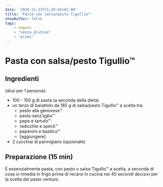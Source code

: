 ```yaml
---
date: '2024-11-23T21:29:45+01:00'
title: 'Pasta con salsa/pesto Tigullio™'
showAuthor: false
tags:
    - vegano
    - "senza glutine"
    - "primi"
---
```


# Pasta con salsa/pesto Tigullio™

## Ingredienti

(dosi per 1 persona):

- 100 - 150 g di pasta (a seconda della dieta)  
- un terzo di barattolo da 185 g di salsa/pesto Tigullio™ a scelta tra:  
  - pesto alla genovese™  
  - pesto senz’aglio™  
  - pepe e tartufo™  
  - radicchio e speck™  
  - peperoni e basilico™  
  - [aggiungere]  
- 2 cucchiai di parmigiano (opzionale)

## Preparazione (15 min)

È essenzialmente pasta, con pesto o salsa Tigullio™ a scelta, a seconda di cosa si rimedia in frigo prima di recarsi in cucina nei 45 secondi decisivi per la scelta del pasto venturo.

